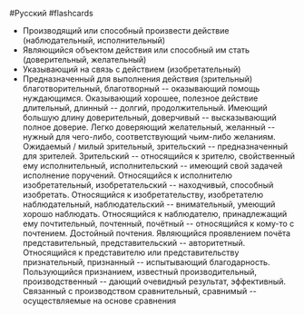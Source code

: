 #Русский #flashcards 
- Производящий или способный произвести действие (наблюдательный, исполнительный)
- Являющийся объектом действия или способный им стать (доверительный, желательный)
- Указывающий на связь с действием (изобретательный)
- Предназначенный для выполнения действия (зрительный)
благотворительный, благотворный  -- оказывающий помощь нуждающимся. Оказывающий хорошее, полезное действие
длительный, длинный -- долгий, продолжительный. Имеющий большую длину
доверительный, доверчивый -- высказывающий полное доверие. Легко доверяющий
желательный, желанный -- нужный для чего-либо, соответствующий чьим-либо желаниям. Ожидаемый / милый
зрительный, зрительский -- предназначенный для зрителей. Зрительский -- относящийся к зрителю, свойственный ему
исполнительный, исполнительский -- имеющий свой задачей исполнение поручений. Относящийся к исполнителю
изобретательный, изобретательский -- находчивый, способный изобретать. Относящийся к изобретательству, изобретателю
наблюдательный, наблюдательский -- внимательный, умеющий хорошо наблюдать. Относящийся к наблюдателю, принадлежащий ему
почтительный, почтенный, почётный -- относящийся к кому-то с почтением. Достойный почтения. Являющийся проявлением почёта
представительный, представительский -- авторитетный. Относящийся к представителю или представительству 
признательный, признанный -- испытывающий благодарность. Пользующийся признанием, известный
производительный, производственный -- дающий очевидный результат, эффективный. Связанный с производством
сравнительный, сравнимый -- осуществляемые на основе сравнения

